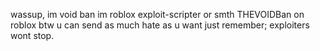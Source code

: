 wassup, im void ban
im roblox exploit-scripter or smth
THEVOIDBan on roblox
btw u can send as much hate as u want
just remember; exploiters wont stop.
